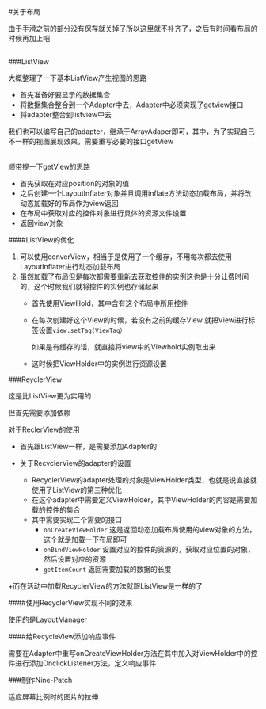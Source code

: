 #关于布局

由于手滑之前的部分没有保存就关掉了所以这里就不补齐了，之后有时间看布局的时候再加上吧


##

###ListView

大概整理了一下基本ListView产生视图的思路

+ 首先准备好要显示的数据集合
+ 将数据集合整合到一个Adapter中去，Adapter中必须实现了getview接口
+ 将adapter整合到listview中去



我们也可以编写自己的adapter，继承于ArrayAdaper即可，其中，为了实现自己不一样的视图展现效果，需要重写必要的接口getView
<br>
<br>

顺带提一下getView的思路

+ 首先获取在对应position的对象的值
+ 之后创建一个LayoutInflater对象并且调用inflate方法动态加载布局，并将改动态加载好的布局作为view返回
+ 在布局中获取对应的控件对象进行具体的资源文件设置
+ 返回view对象



####ListView的优化


1. 可以使用converView，相当于是使用了一个缓存，不用每次都去使用LayoutInflater进行动态加载布局
2. 虽然加载了布局但是每次都需要重新去获取控件的实例这也是十分让费时间的，这个时候我们就将控件的实例也存储起来
	+ 首先使用ViewHold，其中含有这个布局中所用控件
	+ 在每次创建好这个View的时候，若没有之前的缓存View 就把View进行标签设置`view.setTag(ViewTag）`
	
		如果是有缓存的话，就直接将view中的Viewhold实例取出来
	+ 这时候把ViewHolder中的实例进行资源设置



###ReyclerView

这是比ListView更为实用的

但首先需要添加依赖

对于ReclerView的使用

+ 首先跟ListView一样，是需要添加Adapter的

+ 关于RecyclerView的adapter的设置

	+ RecyclerView的adapter处理的对象是ViewHolder类型，也就是说直接就使用了ListView的第三种优化
	+ 在这个adapter中需要定义ViewHolder，其中ViewHolder的内容是需要加载的控件的集合
	+ 其中需要实现三个需要的接口
		+ `onCreateViewHolder`
			这是返回动态加载布局使用的view对象的方法，这个就是加载一下布局即可
		+ `onBindViewHolder`
			设置对应的控件的资源的，获取对应位置的对象，然后设置对应的资源
		+ `getItemCount`
			返回需要加载的数据的长度

+而在活动中加载RecyclerView的方法就跟ListView是一样的了



####使用RecyclerView实现不同的效果

使用的是LayoutManager

####给RecycleView添加响应事件

需要在Adapter中重写onCreateViewHolder方法在其中加入对ViewHolder中的控件进行添加OnclickListener方法，定义响应事件


###制作Nine-Patch

适应屏幕比例时的图片的拉伸
